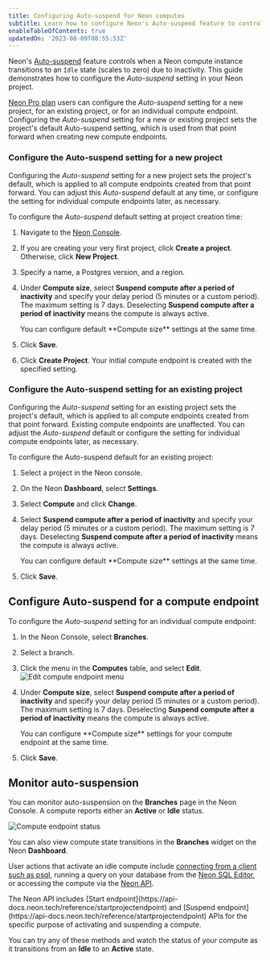 ```yaml
---
title: Configuring Auto-suspend for Neon computes
subtitle: Learn how to configure Neon's Auto-suspend feature to control when your compute scales to zero
enableTableOfContents: true
updatedOn: '2023-08-09T08:55:53Z'
---
```


Neon's [Auto-suspend](/docs/introduction/auto-suspend) feature controls when a Neon compute instance transitions to an `Idle` state (scales to zero) due to inactivity. This guide demonstrates how to configure the _Auto-suspend_ setting in your Neon project.

[Neon Pro plan](/docs/introduction/pro-plan) users can configure the _Auto-suspend_ setting for a new project, for an existing project, or for an individual compute endpoint. Configuring the _Auto-suspend_ setting for a new or existing project sets the project's default Auto-suspend setting, which is used from that point forward when creating new compute endpoints.

### Configure the Auto-suspend setting for a new project

Configuring the _Auto-suspend_ setting for a new project sets the project's default, which is applied to all compute endpoints created from that point forward. You can adjust this _Auto-suspend_ default at any time, or configure the setting for individual compute endpoints later, as necessary.

To configure the _Auto-suspend_ default setting at project creation time:

1. Navigate to the [Neon Console](https://console.neon.tech).
1. If you are creating your very first project, click **Create a project**. Otherwise, click **New Project**.
1. Specify a name, a Postgres version, and a region.
1. Under **Compute size**, select **Suspend compute after a period of inactivity** and specify your delay period (5 minutes or a custom period). The maximum setting is 7 days. Deselecting **Suspend compute after a period of inactivity** means the compute is always active.

    <Admonition type="note">
    You can configure default **Compute size** settings at the same time.
    </Admonition>

1. Click **Save**.
1. Click **Create Project**. Your initial compute endpoint is created with the specified setting.

### Configure the Auto-suspend setting for an existing project

Configuring the _Auto-suspend_ setting for an existing project sets the project's default, which is applied to all compute endpoints created from that point forward. Existing compute endpoints are unaffected. You can adjust the _Auto-suspend_ default or configure the setting for individual compute endpoints later, as necessary.

To configure the Auto-suspend default for an existing project:

1. Select a project in the Neon console.
1. On the Neon **Dashboard**, select **Settings**.
1. Select **Compute** and click **Change**.
1. Select **Suspend compute after a period of inactivity** and specify your delay period (5 minutes or a custom period). The maximum setting is 7 days. Deselecting **Suspend compute after a period of inactivity** means the compute is always active.

    <Admonition type="note">
    You can configure default **Compute size** settings at the same time.
    </Admonition>

1. Click **Save**.

## Configure Auto-suspend for a compute endpoint

To configure the _Auto-suspend_ setting for an individual compute endpoint:

1. In the Neon Console, select **Branches**.
1. Select a branch.
1. Click the menu in the **Computes** table, and select **Edit**.
![Edit compute endpoint menu](/docs/guides/autoscaling_edit.png)
1. Under **Compute size**, select **Suspend compute after a period of inactivity** and specify your delay period (5 minutes or a custom period). The maximum setting is 7 days. Deselecting **Suspend compute after a period of inactivity** means the compute is always active.

    <Admonition type="note">
    You can configure **Compute size** settings for your compute endpoint at the same time.
    </Admonition>

1. Click **Save**.

## Monitor auto-suspension

You can monitor auto-suspension on the **Branches** page in the Neon Console. A compute reports either an **Active** or **Idle** status.

![Compute endpoint status](/docs/connect/compute_endpoint_state.png)

You can also view compute state transitions in the **Branches** widget on the Neon **Dashboard**.

User actions that activate an idle compute include [connecting from a client such as psql](/docs/connect/query-with-psql-editor), running a query on your database from the [Neon SQL Editor](/docs/get-started-with-neon/query-with-neon-sql-editor), or accessing the compute via the [Neon API](https://api-docs.neon.tech/reference/getting-started-with-neon-api).

<Admonition type="info">
The Neon API includes [Start endpoint](https://api-docs.neon.tech/reference/startprojectendpoint) and [Suspend endpoint](https://api-docs.neon.tech/reference/startprojectendpoint) APIs for the specific purpose of activating and suspending a compute.
</Admonition>

You can try any of these methods and watch the status of your compute as it transitions from an **Idle** to an **Active** state.
